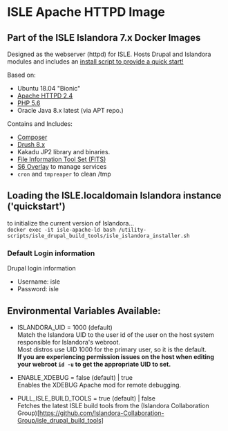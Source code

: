 # ISLE Apache HTTPD Image

## Part of the ISLE Islandora 7.x Docker Images
Designed as the webserver (httpd) for ISLE. Hosts Drupal and Islandora modules and includes an [install script to provide a quick start!](#loading-the-islelocaldomain-islandora-instance-quickstart)

Based on:  
 - Ubuntu 18.04 "Bionic"
 - [Apache HTTPD 2.4](https://httpd.apache.org/)
 - [PHP 5.6](https://www.php.net/)
 - Oracle Java 8.x latest (via APT repo.)

Contains and Includes:
 - [Composer](https://getcomposer.org)
 - [Drush 8.x](https://www.drush.org/)
 - Kakadu JP2 library and binaries.
 - [File Information Tool Set (FITS)](https://projects.iq.harvard.edu/fits/home)
 - [S6 Overlay](https://github.com/just-containers/s6-overlay) to manage services  
 - `cron` and `tmpreaper` to clean /tmp

## Loading the ISLE.localdomain Islandora instance ('quickstart')

to initialize the current version of Islandora...  
`docker exec -it isle-apache-ld bash /utility-scripts/isle_drupal_build_tools/isle_islandora_installer.sh`

### Default Login information

Drupal login information 
 - Username: isle
 - Password: isle

## Environmental Variables Available:

 - ISLANDORA_UID = 1000 (default)  
Match the Islandora UID to the user id of the user on the host system responsible for Islandora's webroot.  
Most distros use UID 1000 for the primary user, so it is the default.  
**If you are experiencing permission issues on the host when editing your webroot `id -u` to get the appropriate UID to set.**

 - ENABLE_XDEBUG = false (default) | true  
Enables the XDEBUG Apache mod for remote debugging.

 - PULL_ISLE_BUILD_TOOLS = true (default) | false  
Fetches the latest ISLE build tools from the (Islandora Collaboration Group)[https://github.com/Islandora-Collaboration-Group/isle_drupal_build_tools]

